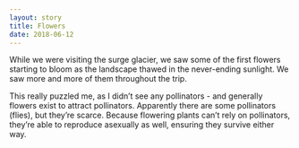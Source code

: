 ```yaml
---
layout: story
title: Flowers
date: 2018-06-12
---
```

While we were visiting the surge glacier, we saw some of the first flowers starting to bloom as the landscape thawed in the never-ending sunlight. We saw more and more of them throughout the trip.

This really puzzled me, as I didn’t see any pollinators - and generally flowers exist to attract pollinators. Apparently there are some pollinators (flies), but they’re scarce. Because flowering plants can’t rely on pollinators, they’re able to reproduce asexually as well, ensuring they survive either way.

